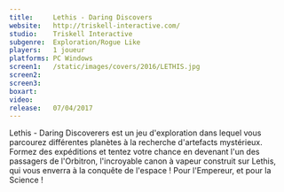 ```yaml
---
title:     Lethis - Daring Discovers
website:   http://triskell-interactive.com/
studio:    Triskell Interactive
subgenre:  Exploration/Rogue Like
players:   1 joueur
platforms: PC Windows
screen1:   /static/images/covers/2016/LETHIS.jpg
screen2:
screen3:
boxart:
video:
release:   07/04/2017
---
```


Lethis - Daring Discoverers est un jeu d'exploration dans lequel vous parcourez différentes planètes à la recherche d'artefacts mystérieux. Formez des expéditions et tentez votre chance en devenant l'un des passagers de l'Orbitron, l'incroyable canon à vapeur construit sur Lethis, qui vous enverra à la conquête de l'espace ! Pour l'Empereur, et pour la Science !

